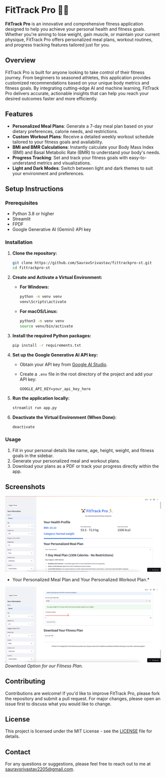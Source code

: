 # FitTrack Pro 🏋️‍♂️

**FitTrack Pro** is an innovative and comprehensive fitness application designed to help you achieve your personal health and fitness goals. Whether you're aiming to lose weight, gain muscle, or maintain your current physique, FitTrack Pro offers personalized meal plans, workout routines, and progress tracking features tailored just for you.

## Overview

FitTrack Pro is built for anyone looking to take control of their fitness journey. From beginners to seasoned athletes, this application provides customized recommendations based on your unique body metrics and fitness goals. By integrating cutting-edge AI and machine learning, FitTrack Pro delivers accurate, actionable insights that can help you reach your desired outcomes faster and more efficiently.

## Features

- **Personalized Meal Plans**: Generate a 7-day meal plan based on your dietary preferences, calorie needs, and restrictions.
- **Custom Workout Plans**: Receive a detailed weekly workout schedule tailored to your fitness goals and availability.
- **BMI and BMR Calculations**: Instantly calculate your Body Mass Index (BMI) and Basal Metabolic Rate (BMR) to understand your body's needs.
- **Progress Tracking**: Set and track your fitness goals with easy-to-understand metrics and visualizations.
- **Light and Dark Modes**: Switch between light and dark themes to suit your environment and preferences.

## Setup Instructions

### Prerequisites

- Python 3.8 or higher
- Streamlit
- FPDF
- Google Generative AI (Gemini) API key

### Installation

1. **Clone the repository:**

    ```bash
    git clone https://github.com/SauravSrivastav/fittrackpro-st.git
    cd fittrackpro-st
    ```

2. **Create and Activate a Virtual Environment:**

    - **For Windows:**

      ```bash
      python -m venv venv
      venv\Scripts\activate
      ```

    - **For macOS/Linux:**

      ```bash
      python3 -m venv venv
      source venv/bin/activate
      ```

3. **Install the required Python packages:**

    ```bash
    pip install -r requirements.txt
    ```

4. **Set up the Google Generative AI API key:**

    - Obtain your API key from [Google AI Studio](https://aistudio.google.com/app/apikey).
    - Create a `.env` file in the root directory of the project and add your API key:

      ```env
      GOOGLE_API_KEY=your_api_key_here
      ```

5. **Run the application locally:**

    ```bash
    streamlit run app.py
    ```

6. **Deactivate the Virtual Environment (When Done):**

    ```bash
    deactivate
    ```

### Usage

1. Fill in your personal details like name, age, height, weight, and fitness goals in the sidebar.
2. Generate your personalized meal and workout plans.
3. Download your plans as a PDF or track your progress directly within the app.

## Screenshots

![Search Results](https://github.com/SauravSrivastav/fittrackpro-st/blob/main/data/1.png)
* Your Personalized Meal Plan and Your Personalized Workout Plan.*

![Download Options](https://github.com/SauravSrivastav/fittrackpro-st/blob/main/data/2.png)
*Download Option for our Fitness Plan.*

## Contributing

Contributions are welcome! If you'd like to improve FitTrack Pro, please fork the repository and submit a pull request. For major changes, please open an issue first to discuss what you would like to change.

## License

This project is licensed under the MIT License - see the [LICENSE](LICENSE) file for details.

## Contact

For any questions or suggestions, please feel free to reach out to me at [sauravsrivastav2205@gmail.com](mailto:sauravsrivastav2205@gmail.com).
